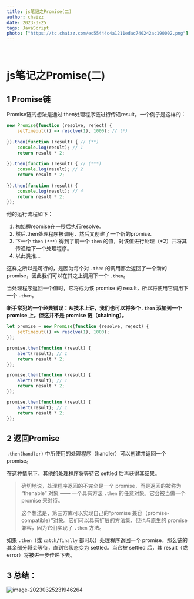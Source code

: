 ```yaml
---
title: js笔记之Promise(二)
author: chaizz
date: 2023-3-25
tags: JavaScript
photo: ["https://tc.chaizz.com/ec55444c4a1211edac740242ac190002.png"]
---
```


​          

<!--more-->

# js笔记之Promise(二)

## 1 Promise链

Promise链的想法是通过.then处理程序链进行传递result。一个例子是这样的：

```js
new Promise(function (resolve, reject) {
    setTimeout(() => resolve(1), 1000); // (*)
    
}).then(function (result) { // (**)
    console.log(result); // 1
    return result * 2;
    
}).then(function (result) { // (***)
    console.log(result); // 2
    return result * 2;
    
}).then(function (result) {
    console.log(result); // 4
    return result * 2;
});
```



他的运行流程如下：

1. 初始程reomise在一秒后执行resolve。
2. 然后.then处理程序被调用，然后又创建了一个新的promise.
3. 下一个 `then` `(***)` 得到了前一个 `then` 的值，对该值进行处理（*2）并将其传递给下一个处理程序。
4. 以此类推...

这样之所以是可行的，是因为每个对 `.then` 的调用都会返回了一个新的 promise，因此我们可以在其之上调用下一个 `.then`。

当处理程序返回一个值时，它将成为该 promise 的 result，所以将使用它调用下一个 `.then`。

**新手常犯的一个经典错误：从技术上讲，我们也可以将多个 `.then` 添加到一个 promise 上。但这并不是 promise 链（chaining）。**

```js
let promise = new Promise(function (resolve, reject) {
    setTimeout(() => resolve(1), 1000);
});

promise.then(function (result) {
    alert(result); // 1
    return result * 2;
});

promise.then(function (result) {
    alert(result); // 1
    return result * 2;
});

promise.then(function (result) {
    alert(result); // 1
    return result * 2;
});
```



## 2 返回Promise

`.then(handler)` 中所使用的处理程序（handler）可以创建并返回一个 promise。

在这种情况下，其他的处理程序将等待它 settled 后再获得其结果。 

> 确切地说，处理程序返回的不完全是一个 promise，而是返回的被称为 “thenable” 对象 —— 一个具有方法 `.then` 的任意对象。它会被当做一个 promise 来对待。
>
> 这个想法是，第三方库可以实现自己的“promise 兼容（promise-compatible）”对象。它们可以具有扩展的方法集，但也与原生的 promise 兼容，因为它们实现了 `.then` 方法。



如果 `.then`（或 `catch/finally` 都可以）处理程序返回一个 promise，那么链的其余部分将会等待，直到它状态变为 settled。当它被 settled 后，其 result（或 error）将被进一步传递下去。



## 3 总结：

![image-20230325231946264](https://tc.chaizz.com/tc/image-20230325231946264.png)















